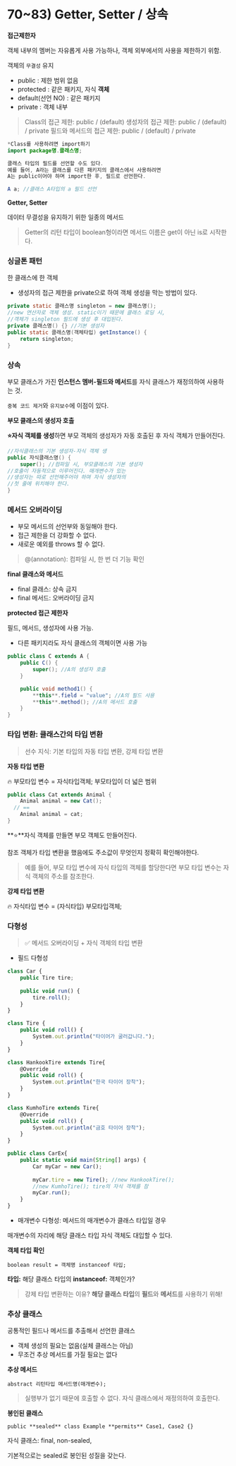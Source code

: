 # 70~83) Getter, Setter / 상속

**접근제한자**

객체 내부의 멤버는 자유롭게 사용 가능하나, 객체 외부에서의 사용을 제한하기 위함.

객체의 `무결성` 유지

- public : 제한 범위 없음
- protected : 같은 패키지, 자식 **객체**
- default(선언 NO) : 같은 패키지
- private : 객체 내부

> Class의 접근 제한: public / (default)
생성자의 접근 제한: public / (default) / private
필드와 메서드의 접근 제한: public / (default) / private
> 

```java
*Class를 사용하려면 import하기
import package명.클래스명;

클래스 타입의 필드를 선언할 수도 있다.
예를 들어, A라는 클래스를 다른 패키지의 클래스에서 사용하려면
A는 public이어야 하며 import한 후, 필드로 선언한다.

A a; //클래스 A타입의 a 필드 선언
```

**Getter, Setter**

데이터 무결성을 유지하기 위한 일종의 메서드

> Getter의 리턴 타입이 boolean형이라면 메서드 이름은 get이 아닌 is로 시작한다.
> 

### 싱글톤 패턴

한 클래스에 한 객체

- 생성자의 접근 제한을 private으로 하여 객체 생성을 막는 방법이 있다.

```java
private static 클래스명 singleton = new 클래스명();
//new 연산자로 객체 생성. static이기 때문에 클래스 로딩 시,
//객체가 singleton 필드에 생성 후 대입된다.
private 클래스명() {} //기본 생성자
public static 클래스명(객체타입) getInstance() {
	return singleton;
}
```

### 상속

부모 클래스가 가진 **인스턴스 멤버-필드와 메서드**를 자식 클래스가 재정의하여 사용하는 것.

`중복 코드 제거`와 `유지보수`에 이점이 있다.

**부모 클래스의 생성자 호출**

**⭐자식 객체를 생성**하면 부모 객체의 생성자가 자동 호출된 후 자식 객체가 만들어진다.

```java
//자식클래스의 기본 생성자-자식 객체 생
public 자식클래스명() {
	super(); //컴파일 시, 부모클래스의 기본 생성자
//호출이 자동적으로 이루어진다. 매개변수가 있는 
//생성자는 따로 선언해주어야 하며 자식 생성자의
//첫 줄에 위치해야 한다.
}
```

### 메서드 오버라이딩

- 부모 메서드의 선언부와 동일해야 한다.
- 접근 제한을 더 강화할 수 없다.
- 새로운 예외를 throws 할 수 없다.

> @(annotation): 컴파일 시, 한 번 더 기능 확인
> 

**final 클래스와 메서드**

- final 클래스: 상속 금지
- final 메서드: 오버라이딩 금지

**protected 접근 제한자**

필드, 메서드, 생성자에 사용 가능.

- 다른 패키지라도 자식 클래스의 객체이면 사용 가능

```java
public class C extends A {
	public C() {
		super(); //A의 생성자 호출
	}

	public void method1() {
		**this**.field = "value"; //A의 필드 사용
		**this**.method(); //A의 메서드 호출
	}
}
```

### 타입 변환: 클래스간의 타입 변환

> 선수 지식: 기본 타입의 자동 타입 변환, 강제 타입 변환
> 

**자동 타입 변환**

<aside>
🔥 부모타입 변수 = 자식타입객체;
부모타입이 더 넓은 범위

</aside>

```java
public class Cat extends Animal {
	Animal animal = new Cat();
  // == 
	Animal animal = cat;
}
```

**⭐**자식 객체를 만들면 부모 객체도 만들어진다.

참조 객체가 타입 변환을 했음에도 주소값이 무엇인지 정확히 확인해야한다. 

> 예를 들어, 부모 타입 변수에 자식 타입의 객체를 할당한다면 부모 타입 변수는 자식 객체의 주소를 참조한다.
> 

**강제 타입 변환**

<aside>
🔥 자식타입 변수 = (자식타입) 부모타입객체;

</aside>

### 다형성

> ✅ 메서드 오버라이딩 + 자식 객체의 타입 변환
> 
- 필드 다형성

```jsx
class Car {
	public Tire tire;
	
	public void run() {
		tire.roll();
	}
}

class Tire {
	public void roll() {
		System.out.println("타이어가 굴러갑니다.");
	}
}

class HankookTire extends Tire{
	@Override
	public void roll() {
		System.out.println("한국 타이어 장착");
	}
}

class KumhoTire extends Tire{
	@Override
	public void roll() {
		System.out.println("금호 타이어 장착");
	}
}

public class CarEx{
	public static void main(String[] args) {
		Car myCar = new Car();
		
		myCar.tire = new Tire(); //new HankookTire();
		//new KumhoTire(); tire의 자식 객체를 참
		myCar.run();
	}
}
```

- 매개변수 다형성: 메서드의 매개변수가 클래스 타입일 경우

매개변수의 자리에 해당 클래스 타입 자식 객체도 대입할 수 있다.

**객체 타입 확인**

`boolean result = 객체명 instanceof 타입;`

**타입:** 해당 클래스 타입의 **instanceof:** 객체인가?

> 강제 타입 변환하는 이유? **해당 클래스 타입**의 **필드**와 **메서드**를 사용하기 위해!
> 

### 추상 클래스

공통적인 필드나 메서드를 추출해서 선언한 클래스

- 객체 생성의 필요는 없음(실체 클래스는 아님)
- 무조건 추상 메서드를 가질 필요는 없다

**추상 메서드**

`abstract 리턴타입 메서드명(매개변수);`

> 실행부가 없기 때문에 호출할 수 없다.
자식 클래스에서 재정의하여 호출한다.
> 

**봉인된 클래스**

`public **sealed** class Example **permits** Case1, Case2 {}`

자식 클래스: final, non-sealed, 

기본적으로는 sealed로 봉인된 성질을 갖는다.
